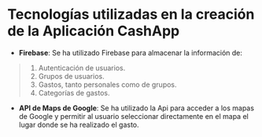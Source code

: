# Tecnologías utilizadas en la creación de la Aplicación CashApp
* **Firebase**: Se ha utilizado Firebase para almacenar la información de:
> 1. Autenticación de usuarios.
> 2. Grupos de usuarios.
> 3. Gastos, tanto personales como de grupos.
> 4. Categorías de gastos.
* **API de Maps de Google**: Se ha utilizado la Api para acceder a los mapas de Google y permitir al usuario seleccionar directamente en el mapa el lugar donde se ha realizado el gasto.